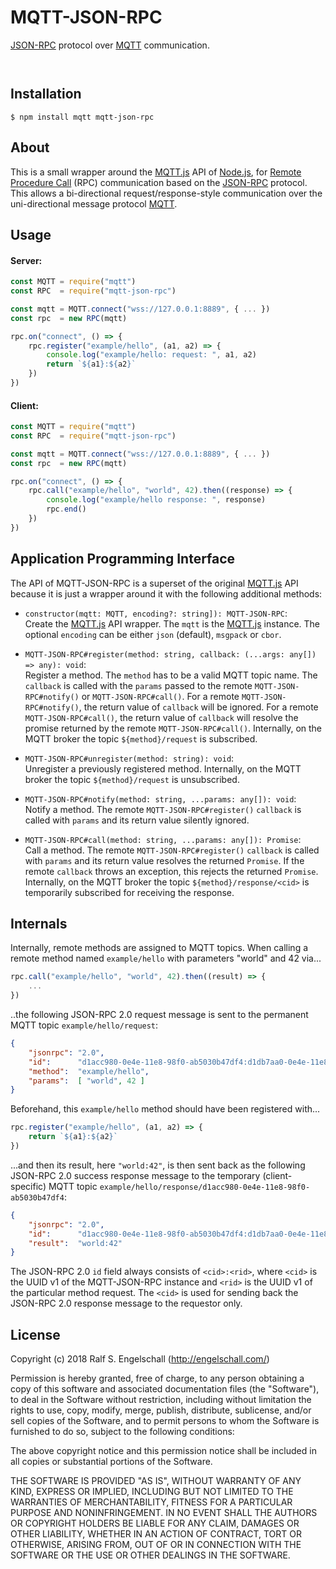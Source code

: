 
MQTT-JSON-RPC
=============

[JSON-RPC](http://www.jsonrpc.org/) protocol over [MQTT](http://mqtt.org/) communication.

<p/>
<img src="https://nodei.co/npm/mqtt-json-rpc.png?downloads=true&stars=true" alt=""/>

<p/>
<img src="https://david-dm.org/rse/mqtt-json-rpc.png" alt=""/>

Installation
------------

```shell
$ npm install mqtt mqtt-json-rpc
```

About
-----

This is a small wrapper around the
[MQTT.js](https://www.npmjs.com/package/mqtt) API of
[Node.js](https://nodejs.org/), for
[Remote Procedure Call](https://en.wikipedia.org/wiki/Remote_procedure_call) (RPC)
communication based on the [JSON-RPC](http://www.jsonrpc.org/)
protocol. This allows a bi-directional request/response-style communication over
the uni-directional message protocol [MQTT](http://mqtt.org).

Usage
-----

#### Server:

```js
const MQTT = require("mqtt")
const RPC  = require("mqtt-json-rpc")

const mqtt = MQTT.connect("wss://127.0.0.1:8889", { ... })
const rpc  = new RPC(mqtt)

rpc.on("connect", () => {
    rpc.register("example/hello", (a1, a2) => {
        console.log("example/hello: request: ", a1, a2)
        return `${a1}:${a2}`
    })
})
```

#### Client:

```js
const MQTT = require("mqtt")
const RPC  = require("mqtt-json-rpc")

const mqtt = MQTT.connect("wss://127.0.0.1:8889", { ... })
const rpc  = new RPC(mqtt)

rpc.on("connect", () => {
    rpc.call("example/hello", "world", 42).then((response) => {
        console.log("example/hello response: ", response)
        rpc.end()
    })
})
```

Application Programming Interface
---------------------------------

The API of MQTT-JSON-RPC is a superset of the original
[MQTT.js](https://www.npmjs.com/package/mqtt) API because it is just a
wrapper around it with the following additional methods:

- `constructor(mqtt: MQTT, encoding?: string]): MQTT-JSON-RPC`:<br/>
  Create the [MQTT.js](https://www.npmjs.com/package/mqtt) API wrapper.
  The `mqtt` is the [MQTT.js](https://www.npmjs.com/package/mqtt) instance.
  The optional `encoding` can be either `json` (default), `msgpack` or `cbor`.

- `MQTT-JSON-RPC#register(method: string, callback: (...args: any[]) => any): void`:<br/>
  Register a method. The `method` has to be a valid MQTT topic
  name. The `callback` is called with the `params` passed to
  the remote `MQTT-JSON-RPC#notify()` or `MQTT-JSON-RPC#call()`. For
  a remote `MQTT-JSON-RPC#notify()`, the return value of `callback` will be
  ignored. For a remote `MQTT-JSON-RPC#call()`, the return value of `callback`
  will resolve the promise returned by the remote `MQTT-JSON-RPC#call()`.
  Internally, on the MQTT broker the topic `${method}/request` is
  subscribed.

- `MQTT-JSON-RPC#unregister(method: string): void`:<br/>
  Unregister a previously registered method.
  Internally, on the MQTT broker the topic `${method}/request` is unsubscribed.

- `MQTT-JSON-RPC#notify(method: string, ...params: any[]): void`:<br/>
  Notify a method. The remote `MQTT-JSON-RPC#register()` `callback` is called
  with `params` and its return value silently ignored.

- `MQTT-JSON-RPC#call(method: string, ...params: any[]): Promise`:<br/>
  Call a method. The remote `MQTT-JSON-RPC#register()` `callback` is
  called with `params` and its return value resolves the returned
  `Promise`. If the remote `callback` throws an exception, this rejects
  the returned `Promise`. Internally, on the MQTT broker the topic
  `${method}/response/<cid>` is temporarily subscribed for receiving the
  response.

Internals
---------

Internally, remote methods are assigned to MQTT topics. When calling a
remote method named `example/hello` with parameters "world" and 42 via...

```js
rpc.call("example/hello", "world", 42).then((result) => {
    ...
})
```

..the following JSON-RPC 2.0 request message is sent to the permanent MQTT
topic `example/hello/request`:

```json
{
    "jsonrpc": "2.0",
    "id":      "d1acc980-0e4e-11e8-98f0-ab5030b47df4:d1db7aa0-0e4e-11e8-b1d9-5f0ab230c0d9",
    "method":  "example/hello",
    "params":  [ "world", 42 ]
}
```

Beforehand, this `example/hello` method should have been registered with...

```js
rpc.register("example/hello", (a1, a2) => {
    return `${a1}:${a2}`
})
```

...and then its result, here `"world:42"`, is then
sent back as the following JSON-RPC 2.0 success response
message to the temporary (client-specific) MQTT topic
`example/hello/response/d1acc980-0e4e-11e8-98f0-ab5030b47df4`:

```json
{
    "jsonrpc": "2.0",
    "id":      "d1acc980-0e4e-11e8-98f0-ab5030b47df4:d1db7aa0-0e4e-11e8-b1d9-5f0ab230c0d9",
    "result":  "world:42"
}
```

The JSON-RPC 2.0 `id` field always consists of `<cid>:<rid>`, where
`<cid>` is the UUID v1 of the MQTT-JSON-RPC instance and `<rid>` is
the UUID v1 of the particular method request. The `<cid>` is used for
sending back the JSON-RPC 2.0 response message to the requestor only.

License
-------

Copyright (c) 2018 Ralf S. Engelschall (http://engelschall.com/)

Permission is hereby granted, free of charge, to any person obtaining
a copy of this software and associated documentation files (the
"Software"), to deal in the Software without restriction, including
without limitation the rights to use, copy, modify, merge, publish,
distribute, sublicense, and/or sell copies of the Software, and to
permit persons to whom the Software is furnished to do so, subject to
the following conditions:

The above copyright notice and this permission notice shall be included
in all copies or substantial portions of the Software.

THE SOFTWARE IS PROVIDED "AS IS", WITHOUT WARRANTY OF ANY KIND,
EXPRESS OR IMPLIED, INCLUDING BUT NOT LIMITED TO THE WARRANTIES OF
MERCHANTABILITY, FITNESS FOR A PARTICULAR PURPOSE AND NONINFRINGEMENT.
IN NO EVENT SHALL THE AUTHORS OR COPYRIGHT HOLDERS BE LIABLE FOR ANY
CLAIM, DAMAGES OR OTHER LIABILITY, WHETHER IN AN ACTION OF CONTRACT,
TORT OR OTHERWISE, ARISING FROM, OUT OF OR IN CONNECTION WITH THE
SOFTWARE OR THE USE OR OTHER DEALINGS IN THE SOFTWARE.

